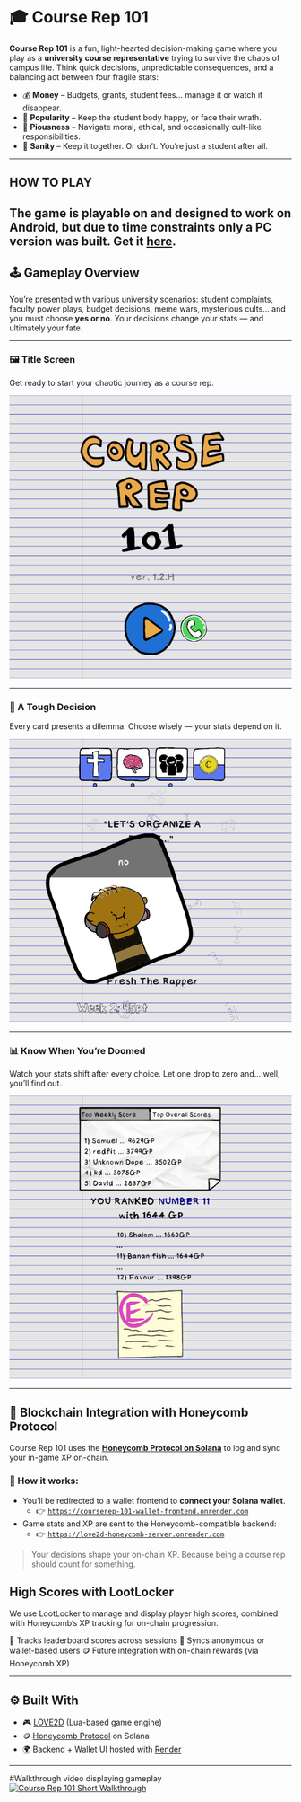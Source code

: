 # 🎓 Course Rep 101

**Course Rep 101** is a fun, light-hearted decision-making game where you play as a **university course representative** trying to survive the chaos of campus life. Think quick decisions, unpredictable consequences, and a balancing act between four fragile stats:

- 💰 **Money** – Budgets, grants, student fees... manage it or watch it disappear.
- 🌟 **Popularity** – Keep the student body happy, or face their wrath.
- 🙏 **Piousness** – Navigate moral, ethical, and occasionally cult-like responsibilities.
- 🧠 **Sanity** – Keep it together. Or don’t. You’re just a student after all.

---


## HOW TO PLAY
The game is playable on and designed to work on Android, but due to time constraints only a PC version was built.
Get it [here](https://hmmmgames.itch.io/course-rep-101-h).
---

## 🕹 Gameplay Overview

You’re presented with various university scenarios: student complaints, faculty power plays, budget decisions, meme wars, mysterious cults... and you must choose **yes or no**. Your decisions change your stats — and ultimately your fate.

---

### 🖼 Title Screen  
Get ready to start your chaotic journey as a course rep.

![Title Screen](assets/title_screen.png)

---

### 🧠 A Tough Decision  
Every card presents a dilemma. Choose wisely — your stats depend on it.

![Decision Screen](assets/decision_screen.png)

---

### 📊 Know When You’re Doomed  
Watch your stats shift after every choice. Let one drop to zero and... well, you’ll find out.

![Stats View](assets/stats_screen.png)

---

## 🧬 Blockchain Integration with Honeycomb Protocol

Course Rep 101 uses the **[Honeycomb Protocol on Solana](https://docs.honeycombprotocol.com/)** to log and sync your in-game XP on-chain.

### 🔗 How it works:
- You’ll be redirected to a wallet frontend to **connect your Solana wallet**.
  - 👉 [`https://courserep-101-wallet-frontend.onrender.com`](https://courserep-101-wallet-frontend.onrender.com)
- Game stats and XP are sent to the Honeycomb-compatible backend:
  - 👉 [`https://love2d-honeycomb-server.onrender.com`](https://love2d-honeycomb-server.onrender.com/heealth)

> Your decisions shape your on-chain XP. Because being a course rep should count for something.

## High Scores with LootLocker
We use LootLocker to manage and display player high scores, combined with Honeycomb’s XP tracking for on-chain progression.

🎯 Tracks leaderboard scores across sessions
🔐 Syncs anonymous or wallet-based users
🪙 Future integration with on-chain rewards (via Honeycomb XP)


---

## ⚙️ Built With

- 🎮 [LÖVE2D](https://love2d.org/) (Lua-based game engine)
- 🪙 [Honeycomb Protocol](https://docs.honeycombprotocol.com/) on Solana
- 🌍 Backend + Wallet UI hosted with [Render](https://render.com/)

---

#Walkthrough video displaying gameplay
[![Course Rep 101 Short Walkthrough](https://img.youtube.com/vi/kEwXwjfdfuc/0.jpg)](https://youtu.be/kEwXwjfdfuc "Course Rep 101 Short Walkthrough")
